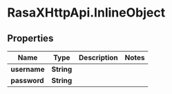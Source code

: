# RasaXHttpApi.InlineObject

## Properties

Name | Type | Description | Notes
------------ | ------------- | ------------- | -------------
**username** | **String** |  | 
**password** | **String** |  | 


